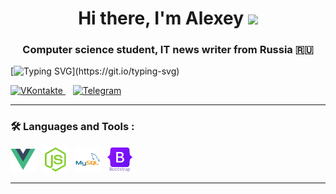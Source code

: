 <h1 align="center">Hi there, I'm Alexey 
<img src="https://github.com/blackcater/blackcater/raw/main/images/Hi.gif" height="32"/></h1>
<h3 align="center">Computer science student, IT news writer from Russia 🇷🇺</h3>

[![Typing SVG](https://readme-typing-svg.demolab.com?font=Fira+Code&weight=100&size=18&duration=3000&color=2A2A2A&multiline=true&width=435&height=150&lines=%D0%9F%D1%80%D0%B8%D0%B2%D0%B5%D1%82%2C+%D0%BC%D0%B5%D0%BD%D1%8F+%D0%B7%D0%BE%D0%B2%D1%83%D1%82+%D0%90%D0%BB%D0%B5%D0%BA%D1%81%D0%B5%D0%B9%2C;%D1%8F+Frontend+%D1%80%D0%B0%D0%B7%D1%80%D0%B0%D0%B1%D0%BE%D1%82%D1%87%D0%B8%D0%BA%2C;%D1%81%D0%BF%D0%B5%D1%86%D0%B8%D0%B0%D0%BB%D0%B8%D0%B7%D0%B8%D1%80%D1%83%D1%8E%D1%81%D1%8C+%D0%BD%D0%B0+Vue.js;html%2C+CSS%2C+Java+Script....)](https://git.io/typing-svg)



<div id="badges" class="social-media">
  <a href="https://vk.com/depri_me" target="_blank">
    <img src="https://img.shields.io/badge/vk.com-profile-blue?style=for-the-badge&logo=vk" alt="VKontakte" title="VKontakte" />
  </a>&nbsp;&nbsp;
  <a href="https://t.me/Depri_me" target="_blank">
    <img src="https://img.shields.io/badge/telegram-message me-blue?style=for-the-badge&logo=telegram" alt="Telegram" title="Telegram" />
  </a>  
</div>

---

### 🛠️ Languages and Tools :
     
<div class="tools">
  <img src="https://github.com/devicons/devicon/blob/master/icons/vuejs/vuejs-original.svg" alt="Vue.js" title="Vue.js"  width="40" height="40" />&nbsp;&nbsp;
  <img src="https://github.com/devicons/devicon/blob/master/icons/nodejs/nodejs-original.svg" alt="Node js" title="Node js"  width="40" height="40" />&nbsp;&nbsp;
  <img src="https://github.com/devicons/devicon/blob/master/icons/mysql/mysql-original-wordmark.svg" alt="MySQL" title="MySQL"  width="40" height="40" />&nbsp;&nbsp;
  <img src="https://github.com/devicons/devicon/blob/master/icons/bootstrap/bootstrap-original-wordmark.svg" alt="Bootstrap" title="Bootstrap" width="40" height="40" 
</div>

---
